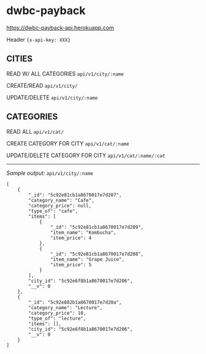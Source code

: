 # dwbc-payback

https://dwbc-payback-api.herokuapp.com

Header `{x-api-key: XXX}`

## CITIES

READ W/ ALL CATEGORIES
`api/v1/city/:name`

CREATE/READ
`api/v1/city/`

UPDATE/DELETE
`api/v1/city/:name`

## CATEGORIES

READ ALL
`api/v1/cat/`

CREATE CATEGORY FOR CITY
`api/v1/cat/:name`

UPDATE/DELETE CATEGORY FOR CITY
`api/v1/cat/:name/:cat`

---

*Sample output:* `api/v1/city/:name`
```
[
    {
        "_id": "5c92e81cb1a8670017e7d207",
        "category_name": "Cafe",
        "category_price": null,
        "type_of": "cafe",
        "items": [
            {
                "_id": "5c92e81cb1a8670017e7d209",
                "item_name": "Kombucha",
                "item_price": 4
            },
            {
                "_id": "5c92e81cb1a8670017e7d208",
                "item_name": "Grape Juice",
                "item_price": 5
            }
        ],
        "city_id": "5c92e6f8b1a8670017e7d206",
        "__v": 0
    },
    {
        "_id": "5c92e882b1a8670017e7d20a",
        "category_name": "Lecture",
        "category_price": 10,
        "type_of": "lecture",
        "items": [],
        "city_id": "5c92e6f8b1a8670017e7d206",
        "__v": 0
    }
]
```
